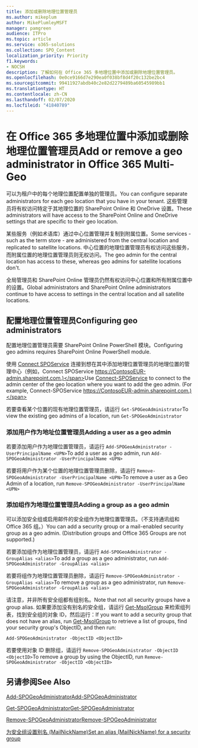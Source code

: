 ```yaml
---
title: 添加或删除地理位置管理员
ms.author: mikeplum
author: MikePlumleyMSFT
manager: pamgreen
audience: ITPro
ms.topic: article
ms.service: o365-solutions
ms.collection: SPO_Content
localization_priority: Priority
f1.keywords:
- NOCSH
description: 了解如何在 Office 365 多地理位置中添加或删除地理位置管理员。
ms.openlocfilehash: 0e0ce9166d7e290ea0f038bf8d4f20c132be2bc4
ms.sourcegitcommit: 99411927abdb40c2e82d2279489ba60545989bb1
ms.translationtype: HT
ms.contentlocale: zh-CN
ms.lasthandoff: 02/07/2020
ms.locfileid: "41840789"
---
```

# <a name="add-or-remove-a-geo-administrator-in-office-365-multi-geo"></a><span data-ttu-id="89c40-103">在 Office 365 多地理位置中添加或删除地理位置管理员</span><span class="sxs-lookup"><span data-stu-id="89c40-103">Add or remove a geo administrator in Office 365 Multi-Geo</span></span>

<span data-ttu-id="89c40-104">可以为租户中的每个地理位置配置单独的管理员。</span><span class="sxs-lookup"><span data-stu-id="89c40-104">You can configure separate administrators for each geo location that you have in your tenant.</span></span> <span data-ttu-id="89c40-105">这些管理员将有权访问特定于其地理位置的 SharePoint Online 和 OneDrive 设置。</span><span class="sxs-lookup"><span data-stu-id="89c40-105">These administrators will have access to the SharePoint Online and OneDrive settings that are specific to their geo location.</span></span>

<span data-ttu-id="89c40-106">某些服务（例如术语库）通过中心位置管理并复制到附属位置。</span><span class="sxs-lookup"><span data-stu-id="89c40-106">Some services - such as the term store - are administered from the central location and replicated to satellite locations.</span></span> <span data-ttu-id="89c40-107">中心位置的地理位置管理员有权访问这些服务，而附属位置的地理位置管理员则无权访问。</span><span class="sxs-lookup"><span data-stu-id="89c40-107">The geo admin for the central location has access to these, whereas geo admins for satellite locations don't.</span></span>

<span data-ttu-id="89c40-108">全局管理员和 SharePoint Online 管理员仍然有权访问中心位置和所有附属位置中的设置。</span><span class="sxs-lookup"><span data-stu-id="89c40-108">Global administrators and SharePoint Online administrators continue to have access to settings in the central location and all satellite locations.</span></span>

## <a name="configuring-geo-administrators"></a><span data-ttu-id="89c40-109">配置地理位置管理员</span><span class="sxs-lookup"><span data-stu-id="89c40-109">Configuring geo administrators</span></span>

<span data-ttu-id="89c40-110">配置地理位置管理员需要 SharePoint Online PowerShell 模块。</span><span class="sxs-lookup"><span data-stu-id="89c40-110">Configuring geo admins requires SharePoint Online PowerShell module.</span></span>

<span data-ttu-id="89c40-111">使用 [Connect SPOService](https://docs.microsoft.com/powershell/module/sharepoint-online/Connect-SPOService) 连接到想在其中添加地理位置管理员的地理位置的管理中心（例如，Connect SPOService  https://ContosoEUR-admin.sharepoint.com.)</span><span class="sxs-lookup"><span data-stu-id="89c40-111">Use [Connect-SPOService](https://docs.microsoft.com/powershell/module/sharepoint-online/Connect-SPOService) to connect to the admin center of the geo location where you want to add the geo admin. (For example, Connect-SPOService  https://ContosoEUR-admin.sharepoint.com.)</span></span>

<span data-ttu-id="89c40-112">若要查看某个位置的现有地理位置管理员，请运行 `Get-SPOGeoAdministrator`</span><span class="sxs-lookup"><span data-stu-id="89c40-112">To view the existing geo admins of a location, run `Get-SPOGeoAdministrator`</span></span>

### <a name="adding-a-user-as-a-geo-admin"></a><span data-ttu-id="89c40-113">添加用户作为地址位置管理员</span><span class="sxs-lookup"><span data-stu-id="89c40-113">Adding a user as a geo admin</span></span>

<span data-ttu-id="89c40-114">若要添加用户作为地理位置管理员，请运行 `Add-SPOGeoAdministrator -UserPrincipalName <UPN>`</span><span class="sxs-lookup"><span data-stu-id="89c40-114">To add a user as a geo admin, run `Add-SPOGeoAdministrator -UserPrincipalName <UPN>`</span></span>

<span data-ttu-id="89c40-115">若要将用户作为某个位置的地理位置管理员删除，请运行  `Remove-SPOGeoAdministrator -UserPrincipalName <UPN>`</span><span class="sxs-lookup"><span data-stu-id="89c40-115">To remove a user as a Geo Admin of a location, run  `Remove-SPOGeoAdministrator -UserPrincipalName <UPN>`</span></span>

### <a name="adding-a-group-as-a-geo-admin"></a><span data-ttu-id="89c40-116">添加组作为地理位置管理员</span><span class="sxs-lookup"><span data-stu-id="89c40-116">Adding a group as a geo admin</span></span>

<span data-ttu-id="89c40-117">可以添加安全组或启用邮件的安全组作为地理位置管理员。（不支持通讯组和 Office 365 组。）</span><span class="sxs-lookup"><span data-stu-id="89c40-117">You can add a security group or a mail-enabled security group as a geo admin. (Distribution groups and Office 365 Groups are not supported.)</span></span>

<span data-ttu-id="89c40-118">若要添加组作为地理位置管理员，请运行 `Add-SPOGeoAdministrator -GroupAlias <alias>`</span><span class="sxs-lookup"><span data-stu-id="89c40-118">To add a group as a geo administrator, run `Add-SPOGeoAdministrator -GroupAlias <alias>`</span></span>

<span data-ttu-id="89c40-119">若要将组作为地理位置管理员删除，请运行 `Remove-SPOGeoAdministrator -GroupAlias <alias>`</span><span class="sxs-lookup"><span data-stu-id="89c40-119">To remove a group as a geo administrator, run `Remove-SPOGeoAdministrator -GroupAlias <alias>`</span></span>

<span data-ttu-id="89c40-120">请注意，并非所有安全组都有组别名。</span><span class="sxs-lookup"><span data-stu-id="89c40-120">Note that not all security groups have a group alias.</span></span> <span data-ttu-id="89c40-121">如果要添加没有别名的安全组，请运行 [Get-MsolGroup](https://docs.microsoft.com/powershell/module/msonline/get-msolgroup) 来检索组列表，找到安全组的对象 ID，然后运行：</span><span class="sxs-lookup"><span data-stu-id="89c40-121">If you want to add a security group that does not have an alias, run [Get-MsolGroup](https://docs.microsoft.com/powershell/module/msonline/get-msolgroup) to retrieve a list of groups, find your security group's ObjectID, and then run:</span></span>

`Add-SPOGeoAdministrator -ObjectID <ObjectID>`

<span data-ttu-id="89c40-122">若要使用对象 ID 删除组，请运行 `Remove-SPOGeoAdministrator -ObjectID <ObjectID>`</span><span class="sxs-lookup"><span data-stu-id="89c40-122">To remove a group by using the ObjectID, run `Remove-SPOGeoAdministrator -ObjectID <ObjectID>`</span></span>

## <a name="see-also"></a><span data-ttu-id="89c40-123">另请参阅</span><span class="sxs-lookup"><span data-stu-id="89c40-123">See Also</span></span>

[<span data-ttu-id="89c40-124">Add-SPOGeoAdministrator</span><span class="sxs-lookup"><span data-stu-id="89c40-124">Add-SPOGeoAdministrator</span></span>](https://docs.microsoft.com/powershell/module/sharepoint-online/add-spogeoadministrator)

[<span data-ttu-id="89c40-125">Get-SPOGeoAdministrator</span><span class="sxs-lookup"><span data-stu-id="89c40-125">Get-SPOGeoAdministrator</span></span>](https://docs.microsoft.com/powershell/module/sharepoint-online/get-spogeoadministrator)

[<span data-ttu-id="89c40-126">Remove-SPOGeoAdministrator</span><span class="sxs-lookup"><span data-stu-id="89c40-126">Remove-SPOGeoAdministrator</span></span>](https://docs.microsoft.com/powershell/module/sharepoint-online/remove-spogeoadministrator)

[<span data-ttu-id="89c40-127">为安全组设置别名 (MailNickName)</span><span class="sxs-lookup"><span data-stu-id="89c40-127">Set an alias (MailNickName) for a security group</span></span>](https://docs.microsoft.com/powershell/module/azuread/set-azureadgroup)